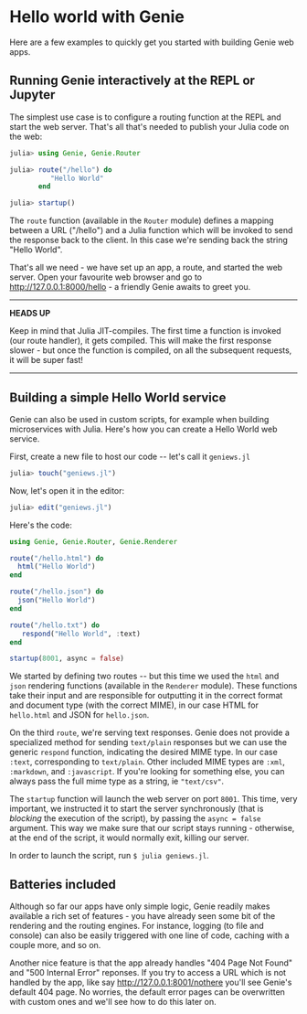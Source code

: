 # Hello world with Genie

Here are a few examples to quickly get you started with building Genie web apps.

## Running Genie interactively at the REPL or Jupyter

The simplest use case is to configure a routing function at the REPL and start the web server. That's all that's needed to publish your Julia code on the web:

```julia
julia> using Genie, Genie.Router

julia> route("/hello") do
          "Hello World"
       end

julia> startup()
```

The `route` function (available in the `Router` module) defines a mapping between a URL ("/hello") and a Julia function which will be invoked to send the response back to the client. In this case we're sending back the string "Hello World".

That's all we need - we have set up an app, a route, and started the web server. Open your favourite web browser and go to <http://127.0.0.1:8000/hello> - a friendly Genie awaits to greet you.

---
**HEADS UP**

Keep in mind that Julia JIT-compiles. The first time a function is invoked (our route handler), it gets compiled.
This will make the first response slower - but once the function is compiled, on all the subsequent requests, it will be super fast!

---

## Building a simple Hello World service

Genie can also be used in custom scripts, for example when building microservices with Julia. Here's how you can create a Hello World web service.

First, create a new file to host our code -- let's call it `geniews.jl`

```julia
julia> touch("geniews.jl")
```

Now, let's open it in the editor:

```julia
julia> edit("geniews.jl")
```

Here's the code:

```julia
using Genie, Genie.Router, Genie.Renderer

route("/hello.html") do
  html("Hello World")
end

route("/hello.json") do
  json("Hello World")
end

route("/hello.txt") do
   respond("Hello World", :text)
end

startup(8001, async = false)
```

We started by defining two routes -- but this time we used the `html` and `json` rendering functions (available in the `Renderer` module). These functions take their input and are responsible for outputting it in the correct format and document type (with the correct MIME), in our case HTML for `hello.html` and JSON for `hello.json`.

On the third `route`, we're serving text responses. Genie does not provide a specialized method for sending `text/plain` responses but we can use the generic `respond` function, indicating the desired MIME type. In our case `:text`, corresponding to `text/plain`. Other included MIME types are `:xml`, `:markdown`, and `:javascript`. If you're looking for something else, you can always pass the full mime type as a string, ie `"text/csv"`.

The `startup` function will launch the web server on port `8001`. This time, very important, we instructed it to start the server synchronously (that is _blocking_ the execution of the script), by passing the `async = false` argument. This way we make sure that our script stays running - otherwise, at the end of the script, it would normally exit, killing our server.

In order to launch the script, run `$ julia geniews.jl`.

## Batteries included

Although so far our apps have only simple logic, Genie readily makes available a rich set of features - you have already seen some bit of the rendering and the routing engines. For instance, logging (to file and console) can also be easily triggered with one line of code, caching with a couple more, and so on.

Another nice feature is that the app already handles "404 Page Not Found" and "500 Internal Error" reponses. If you try to access a URL which is not handled by the app, like say <http://127.0.0.1:8001/nothere> you'll see Genie's default 404 page. No worries, the default error pages can be overwritten with custom ones and we'll see how to do this later on.
